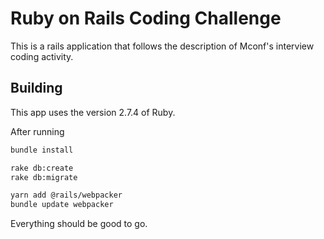 # Ruby on Rails Coding Challenge

This is a rails application that follows the description of Mconf's interview coding activity.

## Building

This app uses the version 2.7.4 of Ruby.

After running

```sh
bundle install

rake db:create
rake db:migrate

yarn add @rails/webpacker
bundle update webpacker
```

Everything should be good to go.

